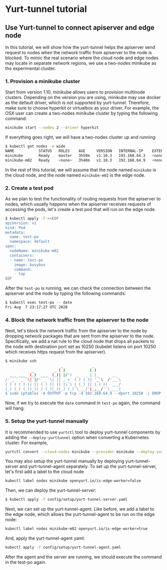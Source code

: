 # Yurt-tunnel tutorial

## Use Yurt-tunnel to connect apiserver and edge node

In this tutorial, we will show how the yurt-tunnel helps the apiserver send
request to nodes when the network traffic from apiserver to the node is
blocked. To mimic the real scenario where the cloud node and edge nodes may
locate in separate network regions, we use a two-nodes minikube as the
experimental cluster.

### 1. Provision a minikube cluster

Start from version 1.10, minikube allows users to provision multinode clusters.
Depending on the version you are using, minikube may use docker as the default
driver, which is not supported by yurt-tunnel. Therefore, make sure to choose
hyperkit or virtualbox as your driver. For example, the OSX user can create a
two-nodes minikube cluster by typing the following command:

```bash
minikube start --nodes 2 --driver hyperkit
```

If everything goes right, we will have a two-nodes cluster up and running:

```bash
$ kubectl get nodes -o wide
NAME           STATUS   ROLES    AGE     VERSION   INTERNAL-IP    EXTERNAL-IP   OS-IMAGE               KERNEL-VERSION   CONTAINER-RUNTIME
minikube       Ready    master   3h50m   v1.18.3   192.168.64.3   <none>        Buildroot 2019.02.11   4.19.114         docker://19.3.12
minikube-m02   Ready    <none>   3h48m   v1.18.3   192.168.64.9   <none>        Buildroot 2019.02.11   4.19.114         docker://19.3.12
```

In the rest of this tutorial, we will assume that the node named `minikube` is the
cloud node, and the node named `minikube-m02` is the edge node.

### 2. Create a test pod

As we plan to test the functionality of routing requests from the apiserver to
nodes, which usually happens when the apiserver receives requests of accessing
the pods, let's create a test pod that will run on the edge node.

```bash
$ kubectl apply -f-<<EOF
apiVersion: v1
kind: Pod
metadata:
  name: test-po
  namespace: default
spec:
  nodeName: minikube-m02
  containers:
  - name: test-po
    image: busybox
    command:
    - top
EOF
```
After the `test-po` is running, we can check the connection between the apiserver
and the node by typing the following commands:

```bash
$ kubectl exec test-po -- date
Fri Aug  7 23:17:27 UTC 2020
```

### 4. Block the network traffic from the apiserver to the node

Next, let's block the network traffic from the apiserver to the node by dropping
network packages that are sent from the apiserver to the node. Specifically,
we add a nat rule to the cloud node that drops all packets to the node with
destination port set as 10250 (kubelet listens on port 10250 which receives
https request from the apiserver).

```bash
$ minikube ssh
                         _             _
            _         _ ( )           ( )
  ___ ___  (_)  ___  (_)| |/')  _   _ | |_      __
/' _ ` _ `\| |/' _ `\| || , <  ( ) ( )| '_`\  /'__`\
| ( ) ( ) || || ( ) || || |\`\ | (_) || |_) )(  ___/
(_) (_) (_)(_)(_) (_)(_)(_) (_)`\___/'(_,__/'`\____)
$ sudo iptables -A OUTPUT -p tcp -d 192.168.64.9 --dport 10250 -j DROP
```
Now, if we try to execute the `date` command in `test-po` again, the command
will hang.
### 5. Setup the yurt-tunnel manually
It is recommended to use `yurtctl` tool to deploy yurt-tunnel components by
adding the `--deploy-yurttunnel` option when converting a Kubernetes cluster. For example,
```bash
yurtctl convert --cloud-nodes minikube --provider minikube --deploy-yurttunnel
```
You may also setup the yurt-tunnel manually by deploying yurt-tunnel-server
and yurt-tunnel-agent separately.
To set up the yurt-tunnel-server, let's first add a label to the cloud node
```bash
kubectl label nodes minikube openyurt.io/is-edge-worker=false
```
Then, we can deploy the yurt-tunnel-server:
```bash
$ kubectl apply -f config/setup/yurt-tunnel-server.yaml
```
Next, we can set up the yurt-tunnel-agent. Like before, we add a label to the
edge node, which allows the yurt-tunnel-agent to be run on the edge node:
```bash
kubectl label nodes minikube-m02 openyurt.io/is-edge-worker=true
```
And, apply the yurt-tunnel-agent yaml:
```bash
kubectl apply -f config/setup/yurt-tunnel-agent.yaml
```
After the agent and the server are running, we should execute the command in
the test-po again.